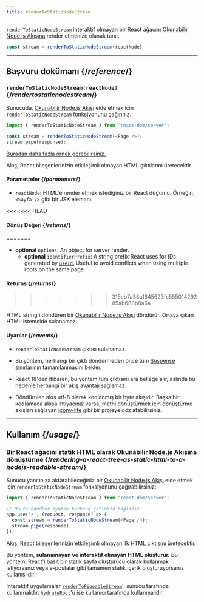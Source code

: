 ```yaml
---
title: renderToStaticNodeStream
---
```


<Intro>

`renderToStaticNodeStream` interaktif olmayan bir React ağacını [Okunabilir Node.js Akışına](https://nodejs.org/api/stream.html#readable-streams) render etmenize olanak tanır.

```js
const stream = renderToStaticNodeStream(reactNode)
```

</Intro>

<InlineToc />

---

## Başvuru dokümanı {/*reference*/}

### `renderToStaticNodeStream(reactNode)` {/*rendertostaticnodestream*/}

Sunucuda, [Okunabilir Node.js Akışı](https://nodejs.org/api/stream.html#readable-streams) elde etmek için `renderToStaticNodeStream` fonksiyonunu çağırınız.

```js
import { renderToStaticNodeStream } from 'react-dom/server';

const stream = renderToStaticNodeStream(<Page />);
stream.pipe(response);
```

[Buradan daha fazla örnek görebilirsiniz.](#usage)

Akış, React bileşenlerinizin etkileşimli olmayan HTML çıktılarını üretecektir.

#### Parametreler {/*parameters*/}

* `reactNode`: HTML'e render etmek istediğiniz bir React düğümü. Örneğin, `<Sayfa />` gibi bir JSX elemanı.

<<<<<<< HEAD
#### Dönüş Değeri {/*returns*/}
=======
* **optional** `options`: An object for server render.
  * **optional** `identifierPrefix`: A string prefix React uses for IDs generated by [`useId`.](/reference/react/useId) Useful to avoid conflicts when using multiple roots on the same page.

#### Returns {/*returns*/}
>>>>>>> 315cb7a38a1645623fc55501429285ab680b8a6a

HTML string'i döndüren bir [Okunabilir Node.js Akışı](https://nodejs.org/api/stream.html#readable-streams) döndürür. Ortaya çıkan HTML istemcide sulanamaz.

#### Uyarılar {/*caveats*/}

* `renderToStaticNodeStream` çıktısı sulanamaz.

* Bu yöntem, herhangi bir çıktı döndürmeden önce tüm [Suspense sınırlarının](/reference/react/Suspense) tamamlanmasını bekler.

* React 18'den itibaren, bu yöntem tüm çıktısını ara belleğe alır, aslında bu nedenle herhangi bir akış avantajı sağlamaz.

* Döndürülen akış utf-8 olarak kodlanmış bir byte akışıdır. Başka bir kodlamada akışa ihtiyacınız varsa, metni dönüştürmek için dönüştürme akışları sağlayan [iconv-lite](https://www.npmjs.com/package/iconv-lite) gibi bir projeye göz atabilirsiniz.

---

## Kullanım {/*usage*/}

### Bir React ağacını statik HTML olarak Okunabilir Node.js Akışına dönüştürme {/*rendering-a-react-tree-as-static-html-to-a-nodejs-readable-stream*/}

Sunucu yanıtınıza aktarabileceğiniz bir [Okunabilir Node.js Akışı](https://nodejs.org/api/stream.html#readable-streams) elde etmek için `renderToStaticNodeStream` fonksiyonunu çağırabilirsiniz:

```js {5-6}
import { renderToStaticNodeStream } from 'react-dom/server';

// Route handler syntax backend çatınıza bağlıdır
app.use('/', (request, response) => {
  const stream = renderToStaticNodeStream(<Page />);
  stream.pipe(response);
});
```

Akış, React bileşenlerinizin etkileşimli olmayan ilk HTML çıktısını üretecektir.

<Pitfall>

Bu yöntem, **sulanamayan ve interaktif olmayan HTML oluşturur.** Bu yöntem, React'i basit bir statik sayfa oluşturucu olarak kullanmak istiyorsanız veya e-postalar gibi tamamen statik içerik oluşturuyorsanız kullanışlıdır.

İnteraktif uygulamalar [`renderToPipeableStream`](/reference/react-dom/server/renderToPipeableStream)'i sunucu tarafında kullanmalıdır. [`hydrateRoot`](/reference/react-dom/client/hydrateRoot)'u ise kullanıcı tarafında kullanmalıdır.

</Pitfall>
